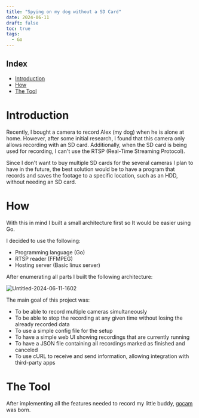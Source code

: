 ```yaml
---
title: "Spying on my dog without a SD Card"
date: 2024-06-11
draft: false
toc: true
tags:
  - Go
---
```


## Index

- [Introduction](#introduction)
- [How](#how)
- [The Tool](#the-tool)

# Introduction

Recently, I bought a camera to record Alex (my dog) when he is alone at home. However, after some initial research, I found that this camera only allows recording with an SD card. Additionally, when the SD card is being used for recording, I can't use the RTSP (Real-Time Streaming Protocol).

Since I don't want to buy multiple SD cards for the several cameras I plan to have in the future, the best solution would be to have a program that records and saves the footage to a specific location, such as an HDD, without needing an SD card.

# How

With this in mind I built a small architecture first so It would be easier using Go.

I decided to use the following:
- Programming language (Go)
- RTSP reader (FFMPEG)
- Hosting server (Basic linux server)

After enumerating all parts I built the following architecture:

![Untitled-2024-06-11-1602](https://github.com/BrunoTeixeira1996/gocam/assets/12052283/1a85532c-0d32-4704-8ec0-8a08a937ed72)

The main goal of this project was:
- To be able to record multiple cameras simultaneously
- To be able to stop the recording at any given time without losing the already recorded data
- To use a simple config file for the setup
- To have a simple web UI showing recordings that are currently running
- To have a JSON file containing all recordings marked as finished and canceled
- To use cURL to receive and send information, allowing integration with third-party apps

# The Tool

After implementing all the features needed to record my little buddy, [gocam](https://github.com/BrunoTeixeira1996/gocam) was born.